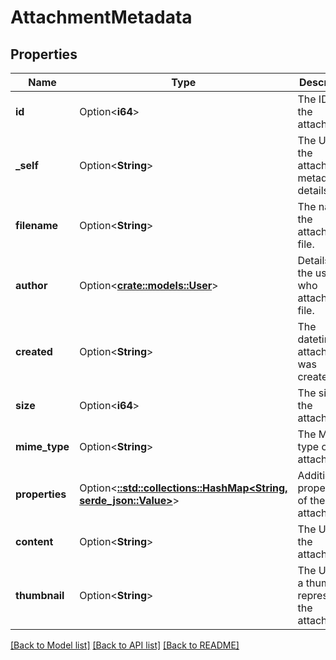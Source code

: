 # AttachmentMetadata

## Properties

Name | Type | Description | Notes
------------ | ------------- | ------------- | -------------
**id** | Option<**i64**> | The ID of the attachment. | [optional][readonly]
**_self** | Option<**String**> | The URL of the attachment metadata details. | [optional][readonly]
**filename** | Option<**String**> | The name of the attachment file. | [optional][readonly]
**author** | Option<[**crate::models::User**](User.md)> | Details of the user who attached the file. | [optional][readonly]
**created** | Option<**String**> | The datetime the attachment was created. | [optional][readonly]
**size** | Option<**i64**> | The size of the attachment. | [optional][readonly]
**mime_type** | Option<**String**> | The MIME type of the attachment. | [optional][readonly]
**properties** | Option<[**::std::collections::HashMap<String, serde_json::Value>**](serde_json::Value.md)> | Additional properties of the attachment. | [optional][readonly]
**content** | Option<**String**> | The URL of the attachment. | [optional][readonly]
**thumbnail** | Option<**String**> | The URL of a thumbnail representing the attachment. | [optional][readonly]

[[Back to Model list]](../README.md#documentation-for-models) [[Back to API list]](../README.md#documentation-for-api-endpoints) [[Back to README]](../README.md)


